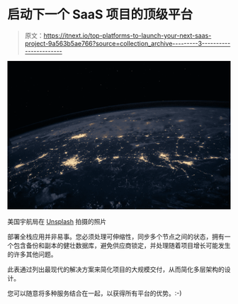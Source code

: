 # 启动下一个 SaaS 项目的顶级平台

> 原文：<https://itnext.io/top-platforms-to-launch-your-next-saas-project-9a563b5ae766?source=collection_archive---------3----------------------->

![](img/f8f8355a58a490ad1339a64f391fee7d.png)

美国宇航局在 [Unsplash](https://unsplash.com) 拍摄的照片

部署全栈应用并非易事。您必须处理可伸缩性，同步多个节点之间的状态，拥有一个包含备份和副本的健壮数据库，避免供应商锁定，并处理随着项目增长可能发生的许多其他问题。

此表通过列出最现代的解决方案来简化项目的大规模交付，从而简化多层架构的设计。

您可以随意将多种服务结合在一起，以获得所有平台的优势。:-)